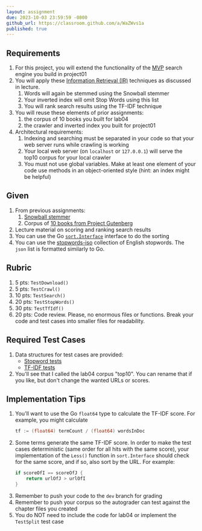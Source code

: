 ```yaml
---
layout: assignment
due: 2023-10-03 23:59:59 -0800
github_url: https://classroom.github.com/a/WaZWvs1a
published: true
---
```

## Requirements
1. For this project, you will extend the functionality of the [MVP](https://en.wikipedia.org/wiki/Minimum_viable_product) search engine you build in project01
1. You will apply these [Information Retrieval (IR)](https://en.wikipedia.org/wiki/Information_retrieval) techniques as discussed in lecture.
    1. Words will again be stemmed using the Snowball stemmer
    1. Your inverted index will omit Stop Words using this list
    1. You will rank search results using the TF-IDF technique
1. You will reuse these elements of prior assignments:
    1. the corpus of 10 books you built for lab04
    1. the crawler and inverted index you built for project01
1. Architectural requirements:
    1. Indexing and searching must be separated in your code so that your web server runs while crawling is working
    1. Your local web server (on `localhost` or `127.0.0.1`) will serve the top10 corpus for your local crawler
    1. You must not use global variables. Make at least one element of your code use methods in an object-oriented style (hint: an index might be helpful)

## Given
1. From previous assignments:
    1. [Snowball stemmer](https://github.com/kljensen/snowball)
    1. Corpus of [10 books from Project Gutenberg](https://cs272-0304-f23.github.io/tests/top10/)
1. Lecture material on scoring and ranking search results
1. You can use the Go [`sort.Interface`](https://pkg.go.dev/sort) interface to do the sorting
1. You can use the [stopwords-iso](https://github.com/stopwords-iso/stopwords-en) collection of English stopwords. The `json` list is formatted similarly to Go.

## Rubric
1. 5 pts: `TestDownload()`
1. 5 pts: `TestCrawl()`
1. 10 pts: `TestSearch()`
1. 20 pts: `TestStopWords()`
1. 30 pts: `TestTfIdf()`
1. 20 pts: Code review. Please, no enormous files or functions. Break your code and test cases into smaller files for readability.

## Required Test Cases
1. Data structures for test cases are provided:
    - [Stopword tests](/tests/project02/stop_tests.go)
    - [TF-IDF tests](/tests/project02/tfidf_tests.go)
1. You'll see that I called the lab04 corpus "top10". You can rename that if you like, but don't change the wanted URLs or scores.

## Implementation Tips
1. You'll want to use the Go `float64` type to calculate the TF-IDF score. For example, you might calculate  
    ```go
    tf := (float64) termCount / (float64) wordsInDoc
    ```
1. Some terms generate the same TF-IDF score. In order to make the test cases deterministic (same order for all hits with the same score), your implementation of the `Less()` function in `sort.Interface` should check for the same score, and if so, also sort by the URL. For example:
    ```go
    if scoreOfI == scoreOfJ {
        return urlOfJ > urlOfI
    }
    ```
1. Remember to push your code to the `dev` branch for grading
1. Remember to push your corpus so the autograder can test against the chapter files you created
1. You do NOT need to include the code for lab04 or implement the `TestSplit` test case